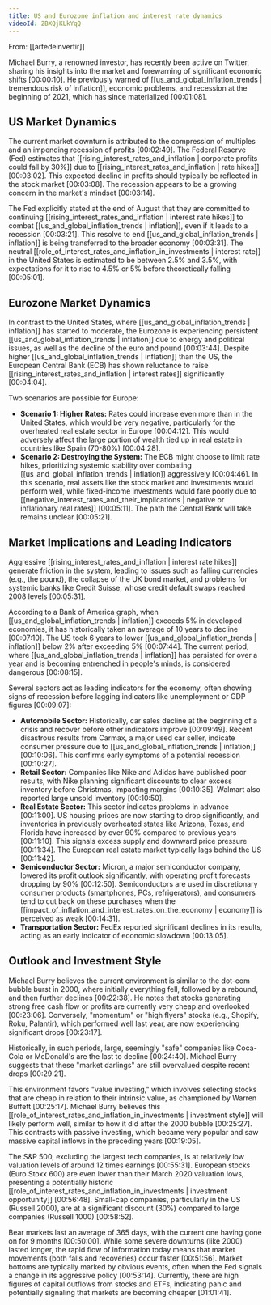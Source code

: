 ```yaml
---
title: US and Eurozone inflation and interest rate dynamics
videoId: 2BXQjKLkYqQ
---
```


From: [[artedeinvertir]] <br/> 

Michael Burry, a renowned investor, has recently been active on Twitter, sharing his insights into the market and forewarning of significant economic shifts [00:00:10]. He previously warned of [[us_and_global_inflation_trends | tremendous risk of inflation]], economic problems, and recession at the beginning of 2021, which has since materialized [00:01:08].

## US Market Dynamics

The current market downturn is attributed to the compression of multiples and an impending recession of profits [00:02:49]. The Federal Reserve (Fed) estimates that [[rising_interest_rates_and_inflation | corporate profits could fall by 30%]] due to [[rising_interest_rates_and_inflation | rate hikes]] [00:03:02]. This expected decline in profits should typically be reflected in the stock market [00:03:08]. The recession appears to be a growing concern in the market's mindset [00:03:14].

The Fed explicitly stated at the end of August that they are committed to continuing [[rising_interest_rates_and_inflation | interest rate hikes]] to combat [[us_and_global_inflation_trends | inflation]], even if it leads to a recession [00:03:21]. This resolve to end [[us_and_global_inflation_trends | inflation]] is being transferred to the broader economy [00:03:31]. The neutral [[role_of_interest_rates_and_inflation_in_investments | interest rate]] in the United States is estimated to be between 2.5% and 3.5%, with expectations for it to rise to 4.5% or 5% before theoretically falling [00:05:01].

## Eurozone Market Dynamics

In contrast to the United States, where [[us_and_global_inflation_trends | inflation]] has started to moderate, the Eurozone is experiencing persistent [[us_and_global_inflation_trends | inflation]] due to energy and political issues, as well as the decline of the euro and pound [00:03:44]. Despite higher [[us_and_global_inflation_trends | inflation]] than the US, the European Central Bank (ECB) has shown reluctance to raise [[rising_interest_rates_and_inflation | interest rates]] significantly [00:04:04].

Two scenarios are possible for Europe:
*   **Scenario 1: Higher Rates:** Rates could increase even more than in the United States, which would be very negative, particularly for the overheated real estate sector in Europe [00:04:12]. This would adversely affect the large portion of wealth tied up in real estate in countries like Spain (70-80%) [00:04:28].
*   **Scenario 2: Destroying the System:** The ECB might choose to limit rate hikes, prioritizing systemic stability over combating [[us_and_global_inflation_trends | inflation]] aggressively [00:04:46]. In this scenario, real assets like the stock market and investments would perform well, while fixed-income investments would fare poorly due to [[negative_interest_rates_and_their_implications | negative or inflationary real rates]] [00:05:11]. The path the Central Bank will take remains unclear [00:05:21].

## Market Implications and Leading Indicators

Aggressive [[rising_interest_rates_and_inflation | interest rate hikes]] generate friction in the system, leading to issues such as falling currencies (e.g., the pound), the collapse of the UK bond market, and problems for systemic banks like Credit Suisse, whose credit default swaps reached 2008 levels [00:05:31].

According to a Bank of America graph, when [[us_and_global_inflation_trends | inflation]] exceeds 5% in developed economies, it has historically taken an average of 10 years to decline [00:07:10]. The US took 6 years to lower [[us_and_global_inflation_trends | inflation]] below 2% after exceeding 5% [00:07:44]. The current period, where [[us_and_global_inflation_trends | inflation]] has persisted for over a year and is becoming entrenched in people's minds, is considered dangerous [00:08:15].

Several sectors act as leading indicators for the economy, often showing signs of recession before lagging indicators like unemployment or GDP figures [00:09:07]:

*   **Automobile Sector:** Historically, car sales decline at the beginning of a crisis and recover before other indicators improve [00:09:49]. Recent disastrous results from Carmax, a major used car seller, indicate consumer pressure due to [[us_and_global_inflation_trends | inflation]] [00:10:06]. This confirms early symptoms of a potential recession [00:10:27].
*   **Retail Sector:** Companies like Nike and Adidas have published poor results, with Nike planning significant discounts to clear excess inventory before Christmas, impacting margins [00:10:35]. Walmart also reported large unsold inventory [00:10:50].
*   **Real Estate Sector:** This sector indicates problems in advance [00:11:00]. US housing prices are now starting to drop significantly, and inventories in previously overheated states like Arizona, Texas, and Florida have increased by over 90% compared to previous years [00:11:10]. This signals excess supply and downward price pressure [00:11:34]. The European real estate market typically lags behind the US [00:11:42].
*   **Semiconductor Sector:** Micron, a major semiconductor company, lowered its profit outlook significantly, with operating profit forecasts dropping by 90% [00:12:50]. Semiconductors are used in discretionary consumer products (smartphones, PCs, refrigerators), and consumers tend to cut back on these purchases when the [[impact_of_inflation_and_interest_rates_on_the_economy | economy]] is perceived as weak [00:14:31].
*   **Transportation Sector:** FedEx reported significant declines in its results, acting as an early indicator of economic slowdown [00:13:05].

## Outlook and Investment Style

Michael Burry believes the current environment is similar to the dot-com bubble burst in 2000, where initially everything fell, followed by a rebound, and then further declines [00:22:38]. He notes that stocks generating strong free cash flow or profits are currently very cheap and overlooked [00:23:06]. Conversely, "momentum" or "high flyers" stocks (e.g., Shopify, Roku, Palantir), which performed well last year, are now experiencing significant drops [00:23:17].

Historically, in such periods, large, seemingly "safe" companies like Coca-Cola or McDonald's are the last to decline [00:24:40]. Michael Burry suggests that these "market darlings" are still overvalued despite recent drops [00:29:21].

This environment favors "value investing," which involves selecting stocks that are cheap in relation to their intrinsic value, as championed by Warren Buffett [00:25:17]. Michael Burry believes this [[role_of_interest_rates_and_inflation_in_investments | investment style]] will likely perform well, similar to how it did after the 2000 bubble [00:25:27]. This contrasts with passive investing, which became very popular and saw massive capital inflows in the preceding years [00:19:05].

The S&P 500, excluding the largest tech companies, is at relatively low valuation levels of around 12 times earnings [00:55:31]. European stocks (Euro Stoxx 600) are even lower than their March 2020 valuation lows, presenting a potentially historic [[role_of_interest_rates_and_inflation_in_investments | investment opportunity]] [00:56:48]. Small-cap companies, particularly in the US (Russell 2000), are at a significant discount (30%) compared to large companies (Russell 1000) [00:58:52].

Bear markets last an average of 365 days, with the current one having gone on for 9 months [00:50:00]. While some severe downturns (like 2000) lasted longer, the rapid flow of information today means that market movements (both falls and recoveries) occur faster [00:51:56]. Market bottoms are typically marked by obvious events, often when the Fed signals a change in its aggressive policy [00:53:14]. Currently, there are high figures of capital outflows from stocks and ETFs, indicating panic and potentially signaling that markets are becoming cheaper [01:01:41].